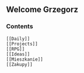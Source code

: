 ## Welcome Grzegorz 

### Contents 
	[[Daily]]
	[[Projects]]
	[[RPG]]
	[[Ideas]]
	[[Mieszkanie]]
	[[Zakupy]]
